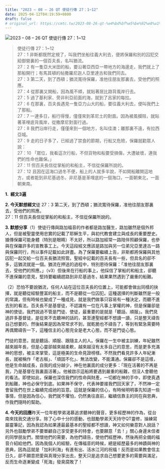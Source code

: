 ```yaml
---
title: "2023 – 08 – 26 QT 使徒行傳 27：1~12"
date: 2025-04-12T04:19:59+0800
draft: false
# original_url: https://cmtc.tw/2023-08-26-qt-%e4%bd%bf%e5%be%92%e8%a1%8c%e5%82%b3-27%ef%bc%9a112
---
```


![2023 – 08 – 26 QT  使徒行傳 27：1~12](/images/qt.jpg  "2023 – 08 – 26 QT  使徒行傳 27：1~12")

> 使徒行傳 27：1~12  
> 27：1 非斯都既然定規了，叫我們坐船往義大利去，便將保羅和別的囚犯交給御營裏的一個百夫長，名叫猶流。  
> 27：2 有一隻亞大米田的船，要沿著亞西亞一帶地方的海邊走，我們就上了那船開行；有馬其頓的帖撒羅尼迦人亞里達古和我們同去。  
> 27：3 第二天，到了西頓；猶流寬待保羅，准他往朋友那裏去，受他們的照應。  
> 27：4 從那裏又開船，因為風不順，就貼著居比路背風岸行去。  
> 27：5 過了基利家、旁非利亞前面的海，就到了呂家的每拉。  
> 27：6 在那裏，百夫長遇見一隻亞力山大的船，要往義大利去，便叫我們上了那船。  
> 27：7 一連多日，船行得慢，僅僅來到革尼土的對面。因為被風攔阻，就貼著革哩底背風岸，從撒摩尼對面行過。  
> 27：8 我們沿岸行走，僅僅來到一個地方，名叫佳澳；離那裏不遠，有拉西亞城。  
> 27：9 走的日子多了，已經過了禁食的節期，行船又危險，保羅就勸眾人說：  
> 27：10 「眾位，我看這次行船，不但貨物和船要受損傷，大遭破壞，連我們的性命也難保。」  
> 27：11 但百夫長信從掌船的和船主，不信從保羅所說的。  
> 27：12 且因在這海口過冬不便，船上的人就多半說，不如開船離開這地方，或者能到非尼基過冬。非尼基是革哩底的一個海口，一面朝東北，一面朝東南。

**1.  經文3遍**

**2. 今天默想經文**徒 27：3 第二天，到了西頓；猶流寬待保羅，准他往朋友那裏去，受他們的照應。  
27：11 但百夫長信從掌船的和船主，不信從保羅所說的。

**3. 默想分享**（1）使徒行傳與路加福音的作者都是路加醫生，路加雖然是個外邦人，但是被聖靈使用忠實的記載了耶穌生平，與初代教會建立與成長的重要歷史。據傳保羅可能身體（特別是眼睛）不太好，所以路加經常一路陪伴照顧保羅，也參與在保羅許多的宣教事工上。今天這段經文應該是路加與另一位弟兄亞里達古一路與保羅同行，所以事件記載如此詳盡。為了保羅要繼續上告，非斯都將保羅與其他囚犯一起交給一位百夫長猶流照管。聖經中記載的百夫長有一些，但具名的卻不多，這猶流就是一個。猶流在押送的過程中，特別恩待保羅：「准他往朋友那裏去，受他們的照應。」（v3）但後來在行船的事上，他採信了掌船的和船主，卻聽不進保羅的意見，堅持要繼續趕路到非尼基過冬，結果果然遇到了嚴重的船難。

（2）恐怕不要說猶流，任何人站在這位百夫長的位置上，可能都會做出同樣的抉擇，就是聽從經驗豐富的船主，而不是聽從一位囚犯。這種選擇的判斷雖然是一般的常識，但有時候也變成了一種成見，就是我們做事只容易有一種決定，而聽不進去別的看法。百夫長不是基督徒，不認識有一位在凡事上掌權的神，但是保羅卻是神的使徒。我們說過不管是門徒、使徒，最重要的是就是「聽話、順服」。我們見過許多基督徒，是從來不去聽神的話的，甚至連聖經都不想讀一讀，只是整天禱告自己想要的，然後結果是因為常常求不到，就乾脆也不禱告了，等到有緊急需要時再偶爾禱告一下，這種信主的心態完全是老大心態，而不是門徒心態。

門徒的意思，就是聽話、順服、跟隨主人的人。保羅在一生中被主訓練，年紀雖然越來越年長，但是心靈卻越來越柔軟，越來越沒有太多自己的意思，而是更多充滿神的思想，被主來掌管，這是極美的生命見證榜樣。不然我們看見許多人年紀漸長，就被稱作「老古板」、「頑固不化」、無法改變，不能溝通。保羅卻不是這樣，他是生命越成長，自我的成分越少，神在他裏面的成分更多：「現在活著的不再是我，乃是基督在我裏面活著」。他被啟示這船將要遇到嚴重的船難，但沒人會聽他的看法。即使如此，保羅也深信我們的性命與財產，一切都在神的手中，即使真遇到船難，神也必保守到底。如果神不保守，代表神要接我們回天家了，不然神一定會留我們在世上繼續完成祂的旨意。這就是保羅的信心，有時候明明事先知道一些事情，但是因為信心，我們就不懼怕，仍然勇往直前，繼續信靠主的同在與恩典，作我們隨時的幫助。

**4. 今天的回應**昨天一位年輕學弟渴慕追求聽神的聲音，更多經歷神的作為，從台南來找我交通分享。除了心中十分的感動，也鼓勵學弟天天持守QT靈修，操練寫屬靈筆記，因為我認為如果連最最基本的聖經都不想讀，神又如何樂意對人說話？另外也鼓勵學弟不要單顧自己享受更多的特會，也要願意「去！」關心身邊未信者的同學朋友們，關懷他們的需要，為他們禱告，使他們經歷神，然後再把全備的福音介紹給他們。因為我個人的經驗，在傳福音的時候，總是經歷最多的神蹟與神的恩典，因為這就是「加利利海」有進有出、活水江河的祝福！反而是如果教會信主日久，卻不願意把愛與真理分享出去，整天只是追求自己想要更多的需要與滿足，反而生命逐漸變成「死海」發臭腐敗了！